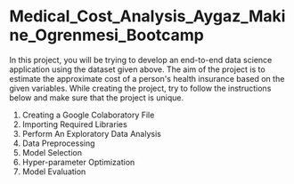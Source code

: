 # Medical_Cost_Analysis_Aygaz_Makine_Ogrenmesi_Bootcamp
In this project, you will be trying to develop an end-to-end data science application using the dataset given above. The aim of the project is to estimate the approximate cost of a person's health insurance based on the given variables. While creating the project, try to follow the instructions below and make sure that the project is unique.
1. Creating a Google Colaboratory File
2. Importing Required Libraries
3. Perform An Exploratory Data Analysis
4. Data Preprocessing
5. Model Selection
6. Hyper-parameter Optimization
7. Model Evaluation
